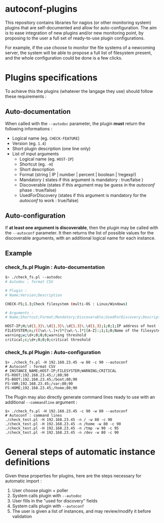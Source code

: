 autoconf-plugins
================

This repository contains libraries for nagios (or other monitoring system) plugins that are self-documented and allow for auto-configuration.
The aim is to ease integration of new plugins and/or new monitoring point, by proposing to the user a full set of ready-to-use plugin configurations.

For example, if the use choose to monitor the file systems of a newcoming server, the system will be able to propose a full list of filesystem present, and the whole configuration could be done is a few clicks.

Plugins specifications
======================

To achieve this the plugins (whatever the langage they use) should follow these requirements :

Auto-documentation
------------------

When called with the `--autodoc` parameter, the plugin **must** return the following informations :
* Logical name (eg. `CHECK-FEATURE`)
* Version (eg. `1.4`)
* Short plugin description (one line only)
* List of input arguments
  * Logical name (eg. `HOST-IP`)
  * Shortcut (eg. `-H`)
  * Short description
  * Format (string | IP | number | percent | boolean | !regexp!)
  * Mandatory ( states if this argument is mandatory : true/false )
  * Discoverable (states if this argument may be guess in the *autoconf* phase : true/false)
  * UsedForDiscovery (states if this argument is mandatory for the *autoconf* to work : true/false)

Auto-configuration
------------------

If **at least one argument is discoverable**, then the plugin may be called with the `--autoconf` parameter. It then returns the list of possible values for the discoverable arguments, with an additional logical name for each instance.

Example
-------

### check_fs.pl Plugin : Auto-documentation

```bash
$> ./check_fs.pl --autodoc
# Autodoc : format CSV

# Plugin :
# Name;Version;Description

CHECK-FS;1.3;Check filesystem (multi-OS : Linux/Windows)

# Arguments :
# Name;Shortcut;Format;Mandatory;Discoverable;UsedForDiscovery;Description

HOST-IP;H;\d{1,3}\.\d{1,3}\.\d{1,3}\.\d{1,3};1;0;1;IP address of host (mandatory)
FILESYSTEM;n;/([\w\-\.]+/)*[\w\-\.]*|[A-Z]:;1;1;0;Name of the filesystem (mandatory)
warning;w;\d+;0;0;0;warning threshold
critical;c;\d+;0;0;0;critical threshold
```

### check_fs.pl Plugin : Auto-configuration

```
$> ./check_fs.pl -H 192.168.23.45 -w 80 -c 90 --autoconf
# Autoconf : format CSV
# INSTANCE_NAME;HOST-IP;FILESYSTEM;WARNING;CRITICAL
FS-ROOT;192.168.23.45;/;80;90
FS-BOOT;192.168.23.45;/boot;80;90
FS-VAR;192.168.23.45;/var;80;90
FS-HOME;192.168.23.45;/home;80;90
```

The Plugin may also directly generate command lines ready to use with an additional `--commandline` argument :
```
$> ./check_fs.pl -H 192.168.23.45 -c 90 -w 80 --autoconf
# Autoconf : command lines
./check_test.pl -H 192.168.23.45 -n / -w 80 -c 90
./check_test.pl -H 192.168.23.45 -n /home -w 80 -c 90
./check_test.pl -H 192.168.23.45 -n /tmp -w 90 -c 95
./check_test.pl -H 192.168.23.45 -n /dev -w 80 -c 90
```

# General steps of automatic instance definitions

Given these properties for plugins, here are the steps necessary for automatic import :

1. User choose plugin + poller
2. System calls plugin with `--autodoc`
3. User fills in the "used for discovery" fields
4. System calls plugin with `--autoconf`
5. The user is given a list of instances, and may review/modify it before validation
